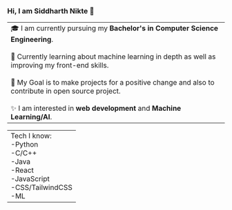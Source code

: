 ### Hi, I am Siddharth Nikte 👋

<table>
  <tr>
    <td valign="center">
      🎓 I am currently pursuing my <b>Bachelor's in Computer Science Engineering</b>.<br><br>
      🌱 Currently learning about machine learning in depth as well as improving my front-end skills.<br><br>
      🎯 My Goal is to make projects for a positive change and also to contribute in open source project.<br><br>
      ✨ I am interested in <b>web development</b> and <b>Machine Learning/AI</b>.
    </td>
</tr>
</table>
<table>
  <tr>
    <td>
      Tech I know:<br>
      -Python<br>-C/C++<br>-Java<br>-React<br>-JavaScript<br>-CSS/TailwindCSS<br>-ML
    </td>
  </tr>
</table>

